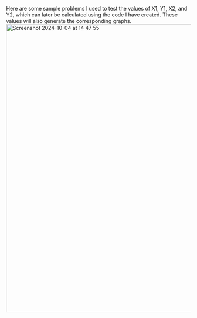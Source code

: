 Here are some sample problems I used to test the values of X1, Y1, X2, and Y2, which can later be calculated using the code I have created. These values will also generate the corresponding graphs.
<img width="784" alt="Screenshot 2024-10-04 at 14 47 55" src="https://github.com/user-attachments/assets/6ff1f751-c25c-4129-81cb-fdb18ef78be0">
